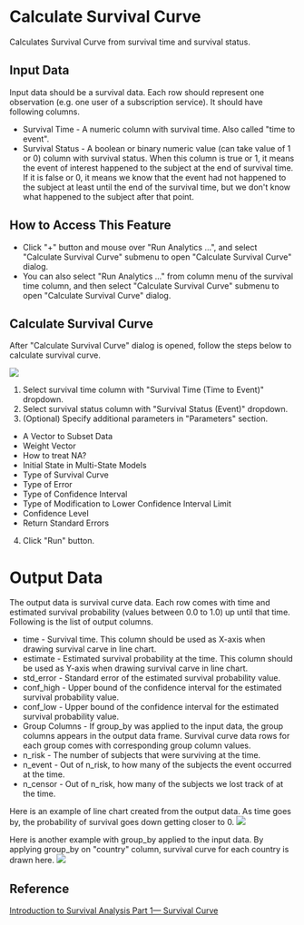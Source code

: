 # Calculate Survival Curve
Calculates Survival Curve from survival time and survival status.

## Input Data
Input data should be a survival data. Each row should represent one observation (e.g. one user of a subscription service). It should have following columns.
  * Survival Time - A numeric column with survival time. Also called "time to event".
  * Survival Status - A boolean or binary numeric value (can take value of 1 or 0) column with survival status. When this column is true or 1, it means the event of interest happened to the subject at the end of survival time. If it is false or 0, it means we know that the event had not happened to the subject at least until the end of the survival time, but we don't know what happened to the subject after that point.

## How to Access This Feature
* Click "+" button and mouse over "Run Analytics ...", and select "Calculate Survival Curve" submenu to open "Calculate Survival Curve" dialog.
* You can also select "Run Analytics ..." from column menu of the survival time column, and then select "Calculate Survival Curve" submenu to open "Calculate Survival Curve" dialog.

## Calculate Survival Curve
After "Calculate Survival Curve" dialog is opened, follow the steps below to calculate survival curve.

![](images/survival_curve_dialog.png)

1. Select survival time column with "Survival Time (Time to Event)" dropdown.
2. Select survival status column with "Survival Status (Event)" dropdown.
3. (Optional) Specify additional parameters in "Parameters" section.
  * A Vector to Subset Data
  * Weight Vector
  * How to treat NA?
  * Initial State in Multi-State Models
  * Type of Survival Curve
  * Type of Error
  * Type of Confidence Interval
  * Type of Modification to Lower Confidence Interval Limit
  * Confidence Level
  * Return Standard Errors
  4. Click "Run" button.

# Output Data
The output data is survival curve data. Each row comes with time and estimated survival probability (values between 0.0 to 1.0) up until that time.
Following is the list of output columns.
* time - Survival time. This column should be used as X-axis when drawing survival carve in line chart.
* estimate - Estimated survival probability at the time. This column should be used as Y-axis when drawing survival carve in line chart.
* std_error - Standard error of the estimated survival probability value.
* conf_high - Upper bound of the confidence interval for the estimated survival probability value.
* conf_low - Upper bound of the confidence interval for the estimated survival probability value.
* Group Columns - If group_by was applied to the input data, the group columns appears in the output data frame. Survival curve data rows for each group comes with corresponding group column values.
* n_risk - The number of subjects that were surviving at the time.
* n_event - Out of n_risk, to how many of the subjects the event occurred at the time.
* n_censor - Out of n_risk, how many of the subjects we lost track of at the time.

Here is an example of line chart created from the output data. As time goes by, the probability of survival goes down getting closer to 0.
![](images/survival_curve_viz.png)

Here is another example with group_by applied to the input data. By applying group_by on "country" column, survival curve for each country is drawn here.
![](images/survival_curve_group_viz.png)
## Reference
[Introduction to Survival Analysis Part 1— Survival Curve](https://blog.exploratory.io/introduction-to-survival-analysis-part-1-survival-curve-9364ea642114)
